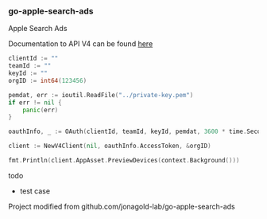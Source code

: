 ### go-apple-search-ads
Apple Search Ads

Documentation to API V4 can be found [here](https://developer.apple.com/documentation/apple_search_ads "here")


```go
clientId := ""
teamId := ""
keyId := ""
orgID := int64(123456)

pemdat, err := ioutil.ReadFile("../private-key.pem")
if err != nil {
	panic(err)
}

oauthInfo, _ := OAuth(clientId, teamId, keyId, pemdat, 3600 * time.Second)

client := NewV4Client(nil, oauthInfo.AccessToken, &orgID)

fmt.Println(client.AppAsset.PreviewDevices(context.Background()))

```

todo
- test case


Project modified from github.com/jonagold-lab/go-apple-search-ads